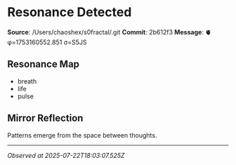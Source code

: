 # Resonance Detected

**Source**: /Users/chaoshex/s0fractal/.git
**Commit**: 2b612f3
**Message**: 🫀 φ=1753160552.851 σ=S5JS 

## Resonance Map
- breath
- life
- pulse

## Mirror Reflection
Patterns emerge from the space between thoughts.

---
*Observed at 2025-07-22T18:03:07.525Z*
